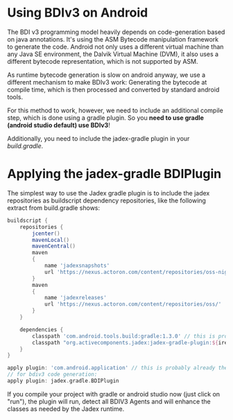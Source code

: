 Using BDIv3 on Android
===================================

The BDI v3 programming model heavily depends on code-generation based on java annotations.
It's using the ASM Bytecode manipulation framework to generate the code.
Android not only uses a different virtual machine than any Java SE environment, the Dalvik Virtual Machine (DVM), it also uses a different bytecode representation, which is not supported by ASM.

As runtime bytecode generation is slow on android anyway, we use a different mechanism to make BDIv3 work: Generating the bytecode at compile time, which is then processed and converted by standard android tools.

For this method to work, however, we need to include an additional compile step, which is done using a gradle plugin.
So you **need to use gradle (android studio default) use BDIv3**!

Additionally, you need to include the jadex-gradle plugin in your *build.gradle*.

# Applying the jadex-gradle BDIPlugin

The simplest way to use the Jadex gradle plugin is to include the jadex repositories as buildscript dependency repositories, like the following extract from build.gradle shows:


```groovy
buildscript {
    repositories {
        jcenter()
        mavenLocal()
        mavenCentral()
        maven
        {
            name 'jadexsnapshots'
            url 'https://nexus.actoron.com/content/repositories/oss-nightlies/'
        }
        maven
        {
            name 'jadexreleases'
            url 'https://nexus.actoron.com/content/repositories/oss/'
        }
    }

    dependencies {
        classpath 'com.android.tools.build:gradle:1.3.0' // this is probably already there
        classpath "org.activecomponents.jadex:jadex-gradle-plugin:${ireallyneedajadexversion}"
    }
}

apply plugin: 'com.android.application' // this is probably already there
// for bdiv3 code generation:
apply plugin: jadex.gradle.BDIPlugin
```

If you compile your project with gradle or android studio now (just click on "run"), the plugin will run, detect all BDIV3 Agents and will enhance the classes as needed by the Jadex runtime.
